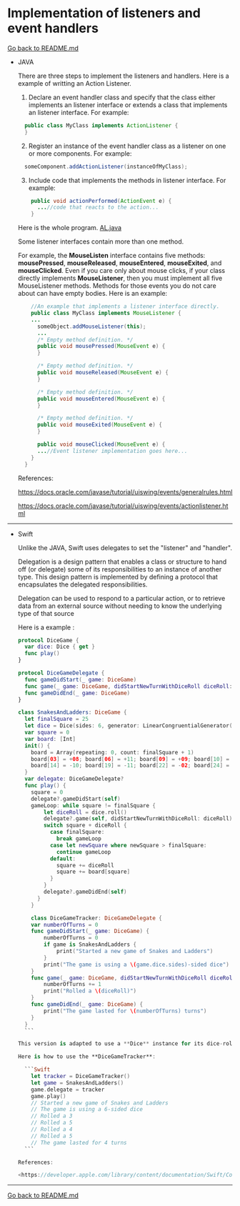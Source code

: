 # Implementation of listeners and event handlers
[Go back to README.md](README.md)

* JAVA

  There are three steps to implement the listeners and handlers. Here is a example of writting an Action Listener.

  1. Declare an event handler class and specify that the class either implements an listener interface or extends a class that implements an listener interface. For example:

  ```JAVA
    public class MyClass implements ActionListener {
    }
  ```

  2. Register an instance of the event handler class as a listener on one or more components. For example:

  ```JAVA
    someComponent.addActionListener(instanceOfMyClass);
  ```

  3. Include code that implements the methods in listener interface. For example:

  ```JAVA
      public void actionPerformed(ActionEvent e) {
        ...//code that reacts to the action...
      }
  ```

  Here is the whole program. [AL.java](code/AL.java)

  Some listener interfaces contain more than one method.

  For example, the **MouseListen** interface contains five methods: **mousePressed**, **mouseReleased**, **mouseEntered**, **mouseExited**, and **mouseClicked**. Even if you care only about mouse clicks, if your class directly implements **MouseListener**, then you must implement all five MouseListener methods. Methods for those events you do not care about can have empty bodies. Here is an example:

  ```JAVA
      //An example that implements a listener interface directly.
      public class MyClass implements MouseListener {
      ...
        someObject.addMouseListener(this);
        ...
        /* Empty method definition. */
        public void mousePressed(MouseEvent e) {
        }

        /* Empty method definition. */
        public void mouseReleased(MouseEvent e) {
        }

        /* Empty method definition. */
        public void mouseEntered(MouseEvent e) {
        }

        /* Empty method definition. */
        public void mouseExited(MouseEvent e) {
        }

        public void mouseClicked(MouseEvent e) {
        ...//Event listener implementation goes here...
      }
    }
  ```

  References:

  <https://docs.oracle.com/javase/tutorial/uiswing/events/generalrules.html>

  <https://docs.oracle.com/javase/tutorial/uiswing/events/actionlistener.html>

---
* Swift

  Unlike the JAVA, Swift uses delegates to set the "listener" and "handler".

  Delegation is a design pattern that enables a class or structure to hand off (or delegate) some of its responsibilities to an instance of another type. This design pattern is implemented by defining a protocol that encapsulates the delegated responsibilities.

  Delegation can be used to respond to a particular action, or to retrieve data from an external source without needing to know the underlying type of that source

  Here is a example :

    ```Swift
    protocol DiceGame {
      var dice: Dice { get }
      func play()
    }

    protocol DiceGameDelegate {
      func gameDidStart(_ game: DiceGame)
      func game(_ game: DiceGame, didStartNewTurnWithDiceRoll diceRoll: Int)
      func gameDidEnd(_ game: DiceGame)
    }

    class SnakesAndLadders: DiceGame {
      let finalSquare = 25
      let dice = Dice(sides: 6, generator: LinearCongruentialGenerator())
      var square = 0
      var board: [Int]
      init() {
        board = Array(repeating: 0, count: finalSquare + 1)
        board[03] = +08; board[06] = +11; board[09] = +09; board[10] = +02
        board[14] = -10; board[19] = -11; board[22] = -02; board[24] = -08
      }
      var delegate: DiceGameDelegate?
      func play() {
        square = 0
        delegate?.gameDidStart(self)
        gameLoop: while square != finalSquare {
            let diceRoll = dice.roll()
            delegate?.game(self, didStartNewTurnWithDiceRoll: diceRoll)
            switch square + diceRoll {
              case finalSquare:
                break gameLoop
              case let newSquare where newSquare > finalSquare:
                continue gameLoop
              default:
                square += diceRoll
                square += board[square]
              }
            }
            delegate?.gameDidEnd(self)
          }
        }

        class DiceGameTracker: DiceGameDelegate {
        var numberOfTurns = 0
        func gameDidStart(_ game: DiceGame) {
            numberOfTurns = 0
            if game is SnakesAndLadders {
                print("Started a new game of Snakes and Ladders")
            }
            print("The game is using a \(game.dice.sides)-sided dice")
        }
        func game(_ game: DiceGame, didStartNewTurnWithDiceRoll diceRoll: Int) {
            numberOfTurns += 1
            print("Rolled a \(diceRoll)")
        }
        func gameDidEnd(_ game: DiceGame) {
            print("The game lasted for \(numberOfTurns) turns")
        }
      }
      ```

    This version is adapted to use a **Dice** instance for its dice-rolls, to adopt the **DiceGame** protocol, and to notify a **DiceGameDelegate** about its progress. Then it shows a class called **DiceGameTracker**, which dopts the **DiceGameDelegate** protocol.

    Here is how to use the **DiceGameTracker**:

      ```Swift
        let tracker = DiceGameTracker()
        let game = SnakesAndLadders()
        game.delegate = tracker
        game.play()
        // Started a new game of Snakes and Ladders
        // The game is using a 6-sided dice
        // Rolled a 3
        // Rolled a 5
        // Rolled a 4
        // Rolled a 5
        // The game lasted for 4 turns
      ```

    References:

    <https://developer.apple.com/library/content/documentation/Swift/Conceptual/Swift_Programming_Language/Protocols.html>

---
[Go back to README.md](README.md)
